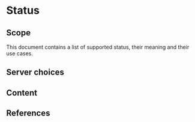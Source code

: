 # Status

## Scope
This document contains a list of supported status, their meaning and their use cases.

## Server choices

## Content

## References
